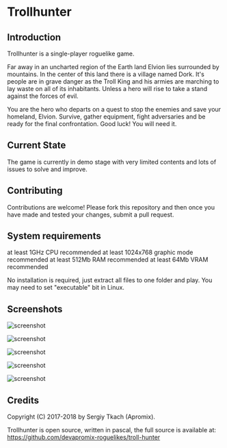 # Trollhunter

## Introduction
Trollhunter is a single-player roguelike game.

Far away in an uncharted region of the Earth land Elvion lies surrounded by mountains. In the center of this land there is a village named Dork. It's people are in grave danger as the Troll King and his armies are marching to lay waste on all of its inhabitants. Unless a hero will rise to take a stand against the forces of evil.

You are the hero who departs on a quest to stop the enemies and save your homeland, Elvion. Survive, gather equipment, fight adversaries and be ready for the final confrontation. Good luck! You will need it.

## Current State
The game is currently in demo stage with very limited contents and lots of issues to solve and improve.

## Contributing
Contributions are welcome! Please fork this repository and then once you have made and tested your changes, submit a pull request.

## System requirements

at least 1GHz CPU recommended
at least 1024x768 graphic mode recommended
at least 512Mb RAM recommended
at least 64Mb VRAM recommended

No installation is required, just extract all files to one folder and play.
You may need to set "executable" bit in Linux.

## Screenshots
![screenshot](https://github.com/devapromix-roguelikes/troll-hunter/blob/master/screenshots/screenshot_1.png)

![screenshot](https://github.com/devapromix-roguelikes/troll-hunter/blob/master/screenshots/screenshot_2.png)

![screenshot](https://github.com/devapromix-roguelikes/troll-hunter/blob/master/screenshots/screenshot_3.png)

![screenshot](https://github.com/devapromix-roguelikes/troll-hunter/blob/master/screenshots/screenshot_4.png)

![screenshot](https://github.com/devapromix-roguelikes/troll-hunter/blob/master/screenshots/screenshot_5.png)

## Credits
Copyright (C) 2017-2018 by Sergiy Tkach (Apromix).

Trollhunter is open source, written in pascal, the full source is available at:
https://github.com/devapromix-roguelikes/troll-hunter